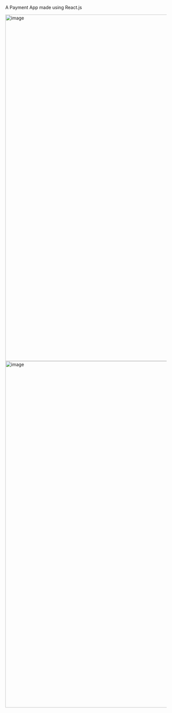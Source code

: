 A Payment App made using React.js 

<img width="1920" height="1080" alt="image" src="https://github.com/user-attachments/assets/86dcee57-ddd2-4ca1-8c53-6ef98261f038" />


<br>

<img width="1920" height="1080" alt="image" src="https://github.com/user-attachments/assets/30f48af2-ad65-46b2-bd29-20b0343e5078" />

